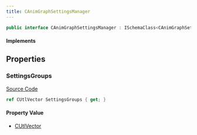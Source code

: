 ```yaml
---
title: CAnimGraphSettingsManager
---
```


```csharp
public interface CAnimGraphSettingsManager : ISchemaClass<CAnimGraphSettingsManager>, ISchemaField, ISchemaClass, INativeHandle
```

#### Implements

## Properties

### SettingsGroups

[Source Code](https://github.com/swiftly-solution/swiftlys2/blob/beta/managed/src/SwiftlyS2.Generated/Schemas/Interfaces/CAnimGraphSettingsManager.cs#L17)

```csharp
ref CUtlVector SettingsGroups { get; }
```

#### Property Value

- [CUtlVector](/docs/api/)


